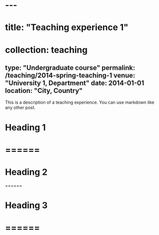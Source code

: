 # ---
# title: "Teaching experience 1"
# collection: teaching
type: "Undergraduate course"
permalink: /teaching/2014-spring-teaching-1
venue: "University 1, Department"
date: 2014-01-01
location: "City, Country"
---

This is a description of a teaching experience. You can use markdown like any other post.
#
# Heading 1
# ======
# 
# Heading 2
======
# 
# Heading 3
# ======